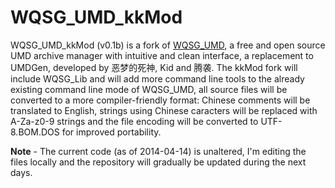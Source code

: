 # WQSG_UMD_kkMod
WQSG_UMD_kkMod (v0.1b) is a fork of [WQSG_UMD](https://github.com/WQSG/WQSG_UMD), a free and open source UMD archive manager with intuitive and clean interface, a replacement to UMDGen, developed by 恶梦的死神, Kid and 腾袭. The kkMod fork will include WQSG_Lib and will add more command line tools to the already existing command line mode of WQSG_UMD, all source files will be converted to a more compiler-friendly format: Chinese comments will be translated to English, strings using Chinese caracters will be replaced with A-Za-z0-9 strings and the file encoding will be converted to UTF-8.BOM.DOS for improved portability.

**Note** - The current code (as of 2014-04-14) is unaltered, I'm editing the files locally and the repository will gradually be updated during the next days.
